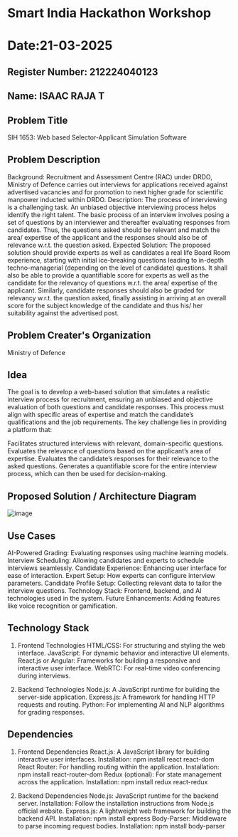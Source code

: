 # Smart India Hackathon Workshop
# Date:21-03-2025
## Register Number: 212224040123
## Name: ISAAC RAJA T
## Problem Title
SIH 1653: Web based Selector-Applicant Simulation Software
## Problem Description
Background: Recruitment and Assessment Centre (RAC) under DRDO, Ministry of Defence carries out interviews for applications received against advertised vacancies and for promotion to next higher grade for scientific manpower inducted within DRDO. Description: The process of interviewing is a challenging task. An unbiased objective interviewing process helps identify the right talent. The basic process of an interview involves posing a set of questions by an interviewer and thereafter evaluating responses from candidates. Thus, the questions asked should be relevant and match the area/ expertise of the applicant and the responses should also be of relevance w.r.t. the question asked. Expected Solution: The proposed solution should provide experts as well as candidates a real life Board Room experience, starting with initial ice-breaking questions leading to in-depth techno-managerial (depending on the level of candidate) questions. It shall also be able to provide a quantifiable score for experts as well as the candidate for the relevancy of questions w.r.t. the area/ expertise of the applicant. Similarly, candidate responses should also be graded for relevancy w.r.t. the question asked, finally assisting in arriving at an overall score for the subject knowledge of the candidate and thus his/ her suitability against the advertised post.

## Problem Creater's Organization
Ministry of Defence

## Idea
The goal is to develop a web-based solution that simulates a realistic interview process for recruitment, ensuring an unbiased and objective evaluation of both questions and candidate responses. This process must align with specific areas of expertise and match the candidate’s qualifications and the job requirements. The key challenge lies in providing a platform that:

Facilitates structured interviews with relevant, domain-specific questions.
Evaluates the relevance of questions based on the applicant’s area of expertise.
Evaluates the candidate’s responses for their relevance to the asked questions.
Generates a quantifiable score for the entire interview process, which can then be used for decision-making.


## Proposed Solution / Architecture Diagram
![image](https://github.com/user-attachments/assets/081fe708-15ce-4d1a-93f2-ee8136ba79da)



## Use Cases

AI-Powered Grading: Evaluating responses using machine learning models.
Interview Scheduling: Allowing candidates and experts to schedule interviews seamlessly.
Candidate Experience: Enhancing user interface for ease of interaction.
Expert Setup: How experts can configure interview parameters.
Candidate Profile Setup: Collecting relevant data to tailor the interview questions.
Technology Stack: Frontend, backend, and AI technologies used in the system.
Future Enhancements: Adding features like voice recognition or gamification.

## Technology Stack

1. Frontend Technologies
HTML/CSS: For structuring and styling the web interface.
JavaScript: For dynamic behavior and interactive UI elements.
React.js or Angular: Frameworks for building a responsive and interactive user interface.
WebRTC: For real-time video conferencing during interviews.

2. Backend Technologies
Node.js: A JavaScript runtime for building the server-side application.
Express.js: A framework for handling HTTP requests and routing.
Python: For implementing AI and NLP algorithms for grading responses.


## Dependencies
1. Frontend Dependencies
React.js: A JavaScript library for building interactive user interfaces.
Installation: npm install react react-dom
React Router: For handling routing within the application.
Installation: npm install react-router-dom
Redux (optional): For state management across the application.
Installation: npm install redux react-redux

2. Backend Dependencies
Node.js: JavaScript runtime for the backend server.
Installation: Follow the installation instructions from Node.js official website.
Express.js: A lightweight web framework for building the backend API.
Installation: npm install express
Body-Parser: Middleware to parse incoming request bodies.
Installation: npm install body-parser

